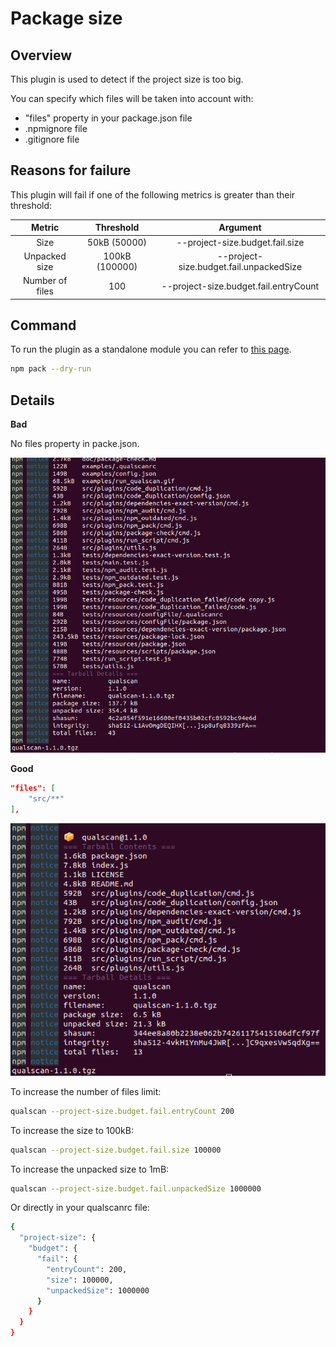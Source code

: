 # Package size

## Overview

This plugin is used to detect if the project size is too big.

You can specify which files will be taken into account with:
- "files" property in your package.json file
- .npmignore file
- .gitignore file

## Reasons for failure
This plugin will fail if one of the following metrics is greater than their threshold:

| Metric          | Threshold      | Argument                                     |
|:---------------:|:--------------:|:--------------------------------------------:|
| Size            | 50kB  (50000)  | --project-size.budget.fail.size              |
| Unpacked size   | 100kB (100000) | --project-size.budget.fail.unpackedSize      |
| Number of files | 100            | --project-size.budget.fail.entryCount        |

## Command
To run the plugin as a standalone module you can refer to [this page](https://docs.npmjs.com/cli/v6/commands/npm-pack).

```bash
npm pack --dry-run
```

## Details

**Bad**

No files property in packe.json.

![Before optimization](https://github.com/wallet77/qualscan/blob/main/examples/before_opti_size.png)

**Good**

```json
"files": [
    "src/**"
],
```

![After optimization](https://github.com/wallet77/qualscan/blob/main/examples/after_opti_size.png)


To increase the number of files limit:
```bash
qualscan --project-size.budget.fail.entryCount 200
```

To increase the size to 100kB:
```bash
qualscan --project-size.budget.fail.size 100000
```

To increase the unpacked size to 1mB:
```bash
qualscan --project-size.budget.fail.unpackedSize 1000000
```

Or directly in your qualscanrc file:
```bash
{
  "project-size": {
    "budget": {
      "fail": {
        "entryCount": 200,
        "size": 100000,
        "unpackedSize": 1000000
      }
    }
  }
}
```